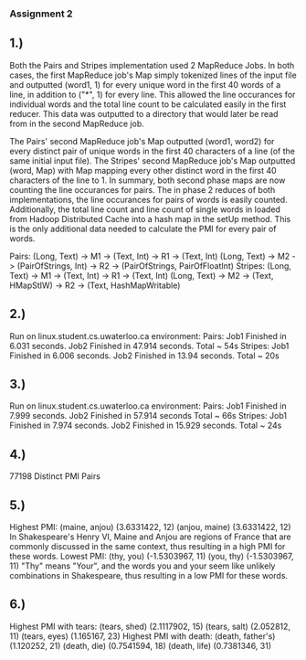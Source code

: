 ### Assignment 2

## 1.)
Both the Pairs and Stripes implementation used 2 MapReduce Jobs.  In both cases, the first MapReduce job's Map simply tokenized lines of the input file and outputted (word1, 1) for every unique word in the first 40 words of a line, in addition to ("*", 1) for every line.  This allowed the line occurances for individual words and the total line count to be calculated easily in the first reducer.  This data was outputted to a directory that would later be read from in the second MapReduce job.

The Pairs' second MapReduce job's Map outputted (word1, word2) for every distinct pair of unique words in the first 40 characters of a line (of the same initial input file).  The Stripes' second MapReduce job's Map outputted (word, Map) with Map mapping every other distinct word in the first 40 characters of the line to 1.  In summary, both second phase maps are now counting the line occurances for pairs.  The in phase 2 reduces of both implementations, the line occurances for pairs of words is easily counted.  Additionally, the total line count and line count of single words in loaded from Hadoop Distributed Cache into a hash map in the setUp method.  This is the only additional data needed to calculate the PMI for every pair of words.

Pairs:    (Long, Text) -> M1 -> (Text, Int) -> R1 -> (Text, Int)
          (Long, Text) -> M2 -> (PairOfStrings, Int) -> R2 -> (PairOfStrings, PairOfFloatInt)
Stripes:  (Long, Text) -> M1 -> (Text, Int) -> R1 -> (Text, Int)
          (Long, Text) -> M2 -> (Text, HMapStIW) -> R2 -> (Text, HashMapWritable)

## 2.)
Run on linux.student.cs.uwaterloo.ca environment:
Pairs:
Job1 Finished in 6.031 seconds.
Job2 Finished in 47.914 seconds.
Total ~ 54s
Stripes:
Job1 Finished in 6.006 seconds.
Job2 Finished in 13.94 seconds.
Total ~ 20s

## 3.)
Run on linux.student.cs.uwaterloo.ca environment:
Pairs:
Job1 Finished in 7.999 seconds.
Job2 Finished in 57.914 seconds
Total ~ 66s
Stripes:
Job1 Finished in 7.974 seconds.
Job2 Finished in 15.929 seconds.
Total ~ 24s

## 4.)
77198 Distinct PMI Pairs

## 5.) 
Highest PMI:
(maine, anjou)  (3.6331422, 12)
(anjou, maine)  (3.6331422, 12)
In Shakespeare's Henry VI, Maine and Anjou are regions of France that are commonly discussed in the same context, thus resulting in a high PMI for these words.
Lowest PMI:
(thy, you)  (-1.5303967, 11)
(you, thy)  (-1.5303967, 11)
"Thy" means "Your", and the words you and your seem like unlikely combinations in Shakespeare, thus resulting in a low PMI for these words.

## 6.)
Highest PMI with tears:
(tears, shed) (2.1117902, 15)
(tears, salt) (2.052812, 11)
(tears, eyes) (1.165167, 23)
Highest PMI with death:
(death, father's) (1.120252, 21)
(death, die)  (0.7541594, 18)
(death, life) (0.7381346, 31)
